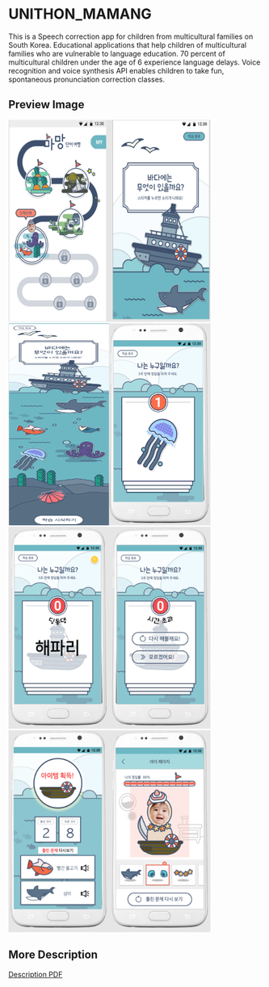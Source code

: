 # UNITHON_MAMANG
This is a Speech correction app for children from multicultural families on South Korea.
Educational applications that help children of multicultural families who are vulnerable to language education.
70 percent of multicultural children under the age of 6 experience language delays. 
Voice recognition and voice synthesis API enables children to take fun, spontaneous pronunciation correction classes.

## Preview Image

<img src="https://github.com/hiasince/UNITHON_MAMANG/blob/master/image/2.png" width="400" height="400"><img src="https://github.com/hiasince/UNITHON_MAMANG/blob/master/image/5.png" width="200" height="400"><img src="https://github.com/hiasince/UNITHON_MAMANG/blob/master/image/1.png" width="200" height="400">
<img src="https://github.com/hiasince/UNITHON_MAMANG/blob/master/image/3.png" width="400" height="400">
<img src="https://github.com/hiasince/UNITHON_MAMANG/blob/master/image/4.png" width="400" height="400">


## More Description
[Description PDF](https://github.com/hiasince/UNITHON_MAMANG/blob/master/Mamang_10.pdf)

